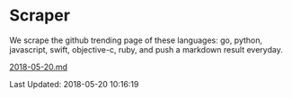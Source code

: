 # Scraper

We scrape the github trending page of these languages: go, python, javascript, swift, objective-c, ruby, and push a markdown result everyday.

[2018-05-20.md](https://github.com/henson/Scraper/blob/master/2018-05-20.md)

Last Updated: 2018-05-20 10:16:19
